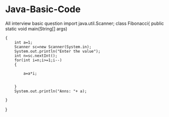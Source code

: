 # Java-Basic-Code
All interview basic question
import java.util.Scanner;
class Fibonacci{
	public static void main(String[] args)
	
	{
		int a=1;
		Scanner sc=new Scanner(System.in);
		System.out.println("Enter the value");
		int n=sc.nextInt();
		for(int i=n;i>=1;i--)
		{
			
			a=a*i;
			
			
		}
		System.out.println("Anns: "+ a);
		
	}
}
